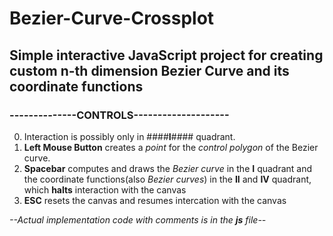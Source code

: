 # Bezier-Curve-Crossplot
## Simple interactive JavaScript project for creating custom n-th dimension Bezier Curve and its coordinate functions

### --------------CONTROLS--------------------
0. Interaction is possibly only in ####__I__#### quadrant.
1. **Left Mouse Button** creates a *point* for the *control polygon* of the Bezier curve.
2. **Spacebar** computes and draws the *Bezier curve* in the __I__ quadrant
and the coordinate functions(also *Bezier curves*) in the __II__ and __IV__ quadrant, which **halts** interaction with the canvas
3. **ESC** resets the canvas and resumes intercation with the canvas

*--Actual implementation code with comments is in the **js** file--*
